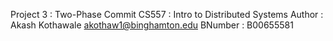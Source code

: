 Project 3   : Two-Phase Commit
CS557       : Intro to Distributed Systems
Author      : Akash Kothawale <akothaw1@binghamton.edu>
BNumber     : B00655581
